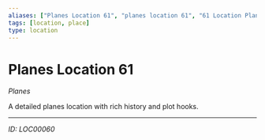 ```yaml
---
aliases: ["Planes Location 61", "planes location 61", "61 Location Planes"]
tags: [location, place]
type: location
---
```


# Planes Location 61

*Planes*

A detailed planes location with rich history and plot hooks.

---
*ID: LOC00060*